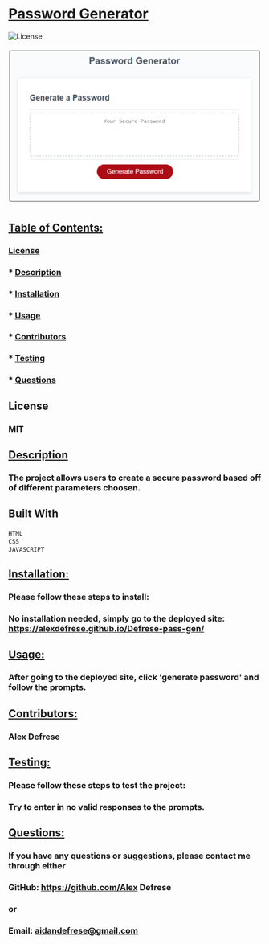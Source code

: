 # <u>Password Generator</u>

  ![License](https://img.shields.io/badge/License-MIT-green.svg)
  
  ![screenshot of password generator site](Password_Generator.png)
  

  ## <u>Table of Contents:</u>
  ### [License](#license)
  ### * [Description](#description)
  ### * [Installation](#install)
  ### * [Usage](#usage)
  ### * [Contributors](#contributors)
  ### * [Testing](#testing)
  ### * [Questions](#questions)

  ## License
  ### MIT

  ## <u>Description</u>
  ### The project allows users to create a secure password based off of different parameters choosen. 
  
  ## Built With
    HTML
    CSS
    JAVASCRIPT


  ## <u>Installation:</u>
  ### Please follow these steps to install:
  ### No installation needed, simply go to the deployed site: https://alexdefrese.github.io/Defrese-pass-gen/

  ## <u>Usage:</u>
  ### After going to the deployed site, click 'generate password' and follow the prompts. 

  ## <u>Contributors:</u> 
  ### Alex Defrese

  ## <u>Testing:</u>
  ### Please follow these steps to test the project:
  ### Try to enter in no valid responses to the prompts. 

  ## <u>Questions:</u> 
  ### If you have any questions or suggestions, please contact me through either
  ### GitHub: https://github.com/Alex Defrese
  ### or
  ### Email: aidandefrese@gmail.com

